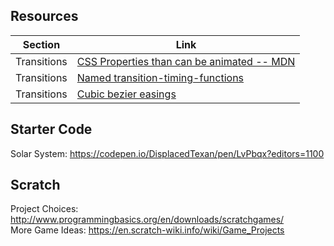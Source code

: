 ## Resources

| Section     | Link                                                                                                                   |
| ----------- | ---------------------------------------------------------------------------------------------------------------------- |
| Transitions | [CSS Properties than can be animated -- MDN](https://developer.mozilla.org/en-US/docs/Web/CSS/CSS_animated_properties) |
| Transitions | [Named transition-timing-functions](https://www.w3schools.com/cssref/css3_pr_transition-timing-function.asp)           |
| Transitions | [Cubic bezier easings](https://easings.net/en)                                                                         |

## Starter Code

Solar System: https://codepen.io/DisplacedTexan/pen/LvPbqx?editors=1100

## Scratch

Project Choices: http://www.programmingbasics.org/en/downloads/scratchgames/ \
More Game Ideas: https://en.scratch-wiki.info/wiki/Game_Projects
